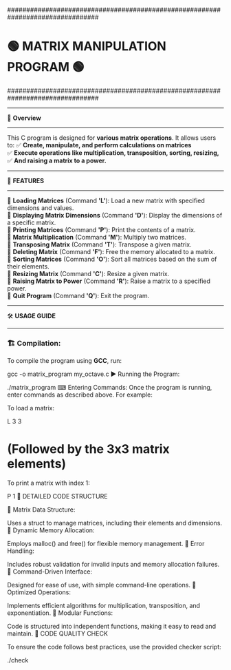 ################################################################################
#                         🟢 MATRIX MANIPULATION PROGRAM 🟢                      #
################################################################################

********************************************************************************
🎯 **Overview**
********************************************************************************
This C program is designed for **various matrix operations**. It allows users to:
✅ **Create, manipulate, and perform calculations on matrices**  
✅ **Execute operations like multiplication, transposition, sorting, resizing,**  
✅ **And raising a matrix to a power.**

********************************************************************************
🚀 **FEATURES**
********************************************************************************
🔹 **Loading Matrices** (Command **'L'**): Load a new matrix with specified dimensions and values.  
🔹 **Displaying Matrix Dimensions** (Command **'D'**): Display the dimensions of a specific matrix.  
🔹 **Printing Matrices** (Command **'P'**): Print the contents of a matrix.  
🔹 **Matrix Multiplication** (Command **'M'**): Multiply two matrices.  
🔹 **Transposing Matrix** (Command **'T'**): Transpose a given matrix.  
🔹 **Deleting Matrix** (Command **'F'**): Free the memory allocated to a matrix.  
🔹 **Sorting Matrices** (Command **'O'**): Sort all matrices based on the sum of their elements.  
🔹 **Resizing Matrix** (Command **'C'**): Resize a given matrix.  
🔹 **Raising Matrix to Power** (Command **'R'**): Raise a matrix to a specified power.  
🔹 **Quit Program** (Command **'Q'**): Exit the program.  

********************************************************************************
🛠 **USAGE GUIDE**
********************************************************************************
### 🏗 Compilation:
To compile the program using **GCC**, run:  

gcc -o matrix_program my_octave.c
▶ Running the Program:

./matrix_program
⌨ Entering Commands:
Once the program is running, enter commands as described above.
For example:

To load a matrix:

L 3 3 
# (Followed by the 3x3 matrix elements)
To print a matrix with index 1:

P 1
🔎 DETAILED CODE STRUCTURE

📌 Matrix Data Structure:

Uses a struct to manage matrices, including their elements and dimensions.
📌 Dynamic Memory Allocation:

Employs malloc() and free() for flexible memory management.
📌 Error Handling:

Includes robust validation for invalid inputs and memory allocation failures.
📌 Command-Driven Interface:

Designed for ease of use, with simple command-line operations.
📌 Optimized Operations:

Implements efficient algorithms for multiplication, transposition, and exponentiation.
📌 Modular Functions:

Code is structured into independent functions, making it easy to read and maintain.
📌 CODE QUALITY CHECK

To ensure the code follows best practices, use the provided checker script:

./check

